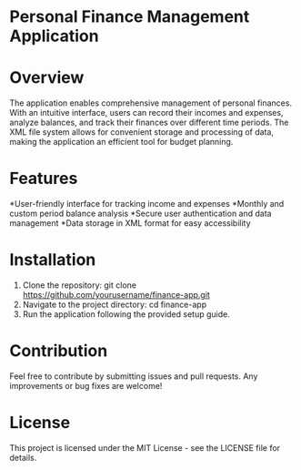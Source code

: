 # Personal Finance Management Application

# Overview
The application enables comprehensive management of personal finances. With an intuitive interface, users can record their incomes and expenses, analyze balances, and track their finances over different time periods. The XML file system allows for convenient storage and processing of data, making the application an efficient tool for budget planning.

# Features
*User-friendly interface for tracking income and expenses
*Monthly and custom period balance analysis
*Secure user authentication and data management
*Data storage in XML format for easy accessibility

# Installation
1. Clone the repository: git clone https://github.com/yourusername/finance-app.git
2. Navigate to the project directory: cd finance-app
3. Run the application following the provided setup guide.

# Contribution
Feel free to contribute by submitting issues and pull requests. Any improvements or bug fixes are welcome!

# License
This project is licensed under the MIT License - see the LICENSE file for details.
